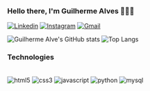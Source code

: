 ### Hello there, I'm Guilherme Alves 🙋🏾‍♂️

[![Linkedin](https://img.shields.io/badge/LinkedIn-0077B5?style=for-the-badge&logo=linkedin&logoColor=white)](https://www.linkedin.com/in/guilherme-santos-7205b32a9)
[![Instagram](https://img.shields.io/badge/Instagram-E4405F?style=for-the-badge&logo=instagram&logoColor=white)](https://www.instagram.com/alves_guiiii/)
[![Gmail](https://img.shields.io/badge/Gmail-D14836?style=for-the-badge&logo=gmail&logoColor=white)](mailto:guilherme.henri6ue@gmail.com)

![Guilherme Alve's GitHub stats](https://github-readme-stats.vercel.app/api?username=anuraghazra&show_icons=true&theme=transparent)
![Top Langs](https://github-readme-stats.vercel.app/api/top-langs/?username=GuilhermeHenriqueAlvesSantos&hide_progress=true)

### Technologies

<div style="display: inline_block">
<br/>

<img align="center" alt="html5" src="https://img.shields.io/badge/HTML5-E34F26?style=for-the-badge&logo=html5&logoColor=white"/>
<img align="center" alt="css3" src="https://img.shields.io/badge/CSS3-1572B6?style=for-the-badge&logo=css3&logoColor=white" />
<img align="center" alt="javascript" src="https://img.shields.io/badge/JavaScript-323330?style=for-the-badge&logo=javascript&logoColor=F7DF1E"/>
<img align="center" alt="python" src="https://img.shields.io/badge/Python-14354C?style=for-the-badge&logo=python&logoColor=white"/>
<img align="center" alt="mysql" src="https://img.shields.io/badge/MySQL-00000F?style=for-the-badge&logo=mysql&logoColor=white">

</div> 
